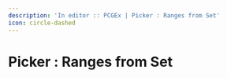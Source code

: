 ```yaml
---
description: 'In editor :: PCGEx | Picker : Ranges from Set'
icon: circle-dashed
---
```


# Picker : Ranges from Set

